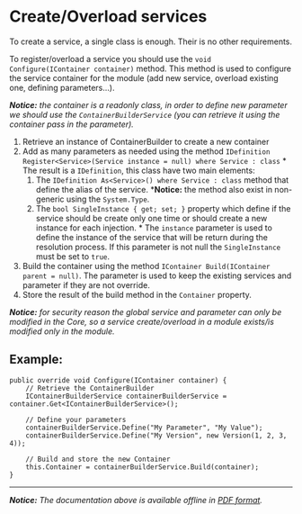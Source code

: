 Create/Overload services
========================

To create a service, a single class is enough. Their is no other requirements.

To register/overload a service you should use the `void Configure(IContainer container)` method. This method is used to configure the service container for the module (add new service, overload existing one, defining parameters...).

*__Notice:__ the container is a readonly class, in order to define new parameter we should use the `ContainerBuilderService` (you can retrieve it using the container pass in the parameter).*

  1. Retrieve an instance of ContainerBuilder to create a new container
  2. Add as many parameters as needed using the method `IDefinition Register<Service>(Service instance = null) where Service : class`
    * The result is a `IDefinition`, this class have two main elements:
      1. The `IDefinition As<Service>() where Service : class` method that define the alias of the service. *__Notice:__ the method also exist in non-generic using the `System.Type`.
      2. The `bool SingleInstance { get; set; }` property which define if the service should be create only one time or should create a new instance for each injection.
    * The `instance` parameter is used to define the instance of the service that will be return during the resolution process. If this parameter is not null the `SingleInstance` must be set to `true`.
  3. Build the container using the method `IContainer Build(IContainer parent = null)`. The parameter is used to keep the existing services and parameter if they are not override.
  4. Store the result of the build method in the `Container` property.

*__Notice:__ for security reason the global service and parameter can only be modified in the Core, so a service create/overload in a module exists/is modified only in the module.*

Example:
--------
	public override void Configure(IContainer container) {
		// Retrieve the ContainerBuilder
		IContainerBuilderService containerBuilderService = container.Get<IContainerBuilderService>();

		// Define your parameters
		containerBuilderService.Define("My Parameter", "My Value");
		containerBuilderService.Define("My Version", new Version(1, 2, 3, 4));
		
		// Build and store the new Container
		this.Container = containerBuilderService.Build(container);
	}

----------
*__Notice:__ The documentation above is available offline in [PDF format](../doc.pdf).*

